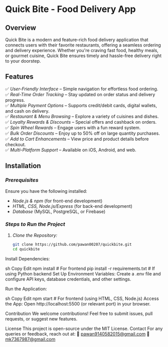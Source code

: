 # Quick Bite - Food Delivery App

## Overview

Quick Bite is a modern and feature-rich food delivery application that connects users with their favorite restaurants, offering a seamless ordering and delivery experience. Whether you're craving fast food, healthy meals, or gourmet cuisine, Quick Bite ensures timely and hassle-free delivery right to your doorstep.

## Features

✅ *User-Friendly Interface* – Simple navigation for effortless food ordering.  
✅ *Real-Time Order Tracking* – Stay updated on order status and delivery progress.  
✅ *Multiple Payment Options* – Supports credit/debit cards, digital wallets, and cash on delivery.  
✅ *Restaurant & Menu Browsing* – Explore a variety of cuisines and dishes.  
✅ *Loyalty Rewards & Discounts* – Special offers and cashback on orders.  
✅ *Spin Wheel Rewards* – Engage users with a fun reward system.  
✅ *Bulk Order Discounts* – Enjoy up to 50% off on large quantity purchases.  
✅ *Add to Cart Enhancements* – View price and product details before checkout.  
✅ *Multi-Platform Support* – Available on iOS, Android, and web.  

## Installation

### *Prerequisites*
Ensure you have the following installed:

- *Node.js & npm* (for front-end development)
- *HTML, CSS, Node.js/Express* (for back-end development)
- *Database* (MySQL, PostgreSQL, or Firebase)

### *Steps to Run the Project*
1. *Clone the Repository:*
   ```sh
   git clone https://github.com/pawan00207/quickbite.git
   cd quickbite
Install Dependencies:

sh
Copy
Edit
npm install  # For frontend
pip install -r requirements.txt  # If using Python backend
Set Up Environment Variables:
Create a .env file and configure API keys, database credentials, and other settings.

Run the Application:

sh
Copy
Edit
npm start  # For frontend (using HTML, CSS, Node.js)
Access the App:
Open http://localhost:5500 (or relevant port) in your browser.

Contribution
We welcome contributions! Feel free to submit issues, pull requests, or suggest new features.

License
This project is open-source under the MIT License.
Contact
For any queries or feedback, reach out at:
📧 pawan9140582015@gmail.com
📧 mk7367987@gmail.com
